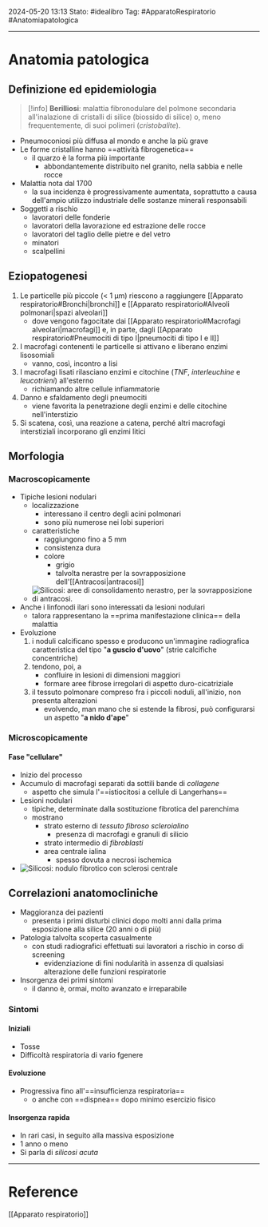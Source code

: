 2024-05-20 13:13
Stato: #idealibro 
Tag: #ApparatoRespiratorio #Anatomiapatologica 

---
# Anatomia patologica
## Definizione ed epidemiologia
>[!info]
> **Berilliosi**: malattia fibronodulare del polmone secondaria all'inalazione di cristalli di silice (biossido di silice) o, meno frequentemente, di suoi polimeri (*cristobalite*).
- Pneumoconiosi più diffusa al mondo e anche la più grave
- Le forme cristalline hanno ==attività fibrogenetica==
	- il quarzo è la forma più importante
		- abbondantemente distribuito nel granito, nella sabbia e nelle rocce
- Malattia nota dal 1700
	- la sua incidenza è progressivamente aumentata, soprattutto a causa dell'ampio utilizzo industriale delle sostanze minerali responsabili
- Soggetti a rischio
	- lavoratori delle fonderie
	- lavoratori della lavorazione ed estrazione delle rocce
	- lavoratori del taglio delle pietre e del vetro
	- minatori
	- scalpellini
## Eziopatogenesi
1. Le particelle più piccole (< 1 µm) riescono a raggiungere [[Apparato respiratorio#Bronchi|bronchi]] e [[Apparato respiratorio#Alveoli polmonari|spazi alveolari]]
	- dove vengono fagocitate dai [[Apparato respiratorio#Macrofagi alveolari|macrofagi]] e, in parte, dagli [[Apparato respiratorio#Pneumociti di tipo I|pneumociti di tipo I e II]]
2. I macrofagi contenenti le particelle si attivano e liberano enzimi lisosomiali
	- vanno, così, incontro a lisi
3. I macrofagi lisati rilasciano enzimi e citochine (*TNF*, *interleuchine* e *leucotrieni*) all'esterno
	- richiamando altre cellule infiammatorie
4. Danno e sfaldamento degli pneumociti
	- viene favorita la penetrazione degli enzimi e delle citochine nell'interstizio
5. Si scatena, così, una reazione a catena, perché altri macrofagi interstiziali incorporano gli enzimi litici
## Morfologia
### Macroscopicamente
- Tipiche lesioni nodulari
	- localizzazione
		- interessano il centro degli acini polmonari
		- sono più numerose nei lobi superiori
	- caratteristiche
		- raggiungono fino a 5 mm
		- consistenza dura
		- colore
			- grigio
			- talvolta nerastre per la sovrapposizione dell'[[Antracosi|antracosi]]
	- ![Silicosi: aree di consolidamento nerastro, per la sovrapposizione di antracosi.](https://i.imgur.com/TpMeSlA.png)
- Anche i linfonodi ilari sono interessati da lesioni nodulari
	- talora rappresentano la ==prima manifestazione clinica== della malattia
- Evoluzione
	1. i noduli calcificano spesso e producono un'immagine radiografica caratteristica del tipo "**a guscio d'uovo**" (strie calcifiche concentriche)
	2. tendono, poi, a
		- confluire in lesioni di dimensioni maggiori
		- formare aree fibrose irregolari di aspetto duro-cicatriziale
	3. il tessuto polmonare compreso fra i piccoli noduli, all'inizio, non presenta alterazioni
		- evolvendo, man mano che si estende la fibrosi, può configurarsi un aspetto "**a nido d'ape**"
### Microscopicamente
#### Fase "cellulare"
- Inizio del processo
- Accumulo di macrofagi separati da sottili bande di *collagene*
	- aspetto che simula l'==istiocitosi a cellule di Langerhans==
- Lesioni nodulari
	- tipiche, determinate dalla sostituzione fibrotica del parenchima
	- mostrano
		- strato esterno di *tessuto fibroso scleroialino*
			- presenza di macrofagi e granuli di silicio
		- strato intermedio di *fibroblasti*
		- area centrale ialina
			- spesso dovuta a necrosi ischemica
- ![Silicosi: nodulo fibrotico con sclerosi centrale](https://i.imgur.com/3nmBfLx.png)
## Correlazioni anatomocliniche
- Maggioranza dei pazienti
	- presenta i primi disturbi clinici dopo molti anni dalla prima esposizione alla silice (20 anni o di più)
- Patologia talvolta scoperta casualmente
	- con studi radiografici effettuati sui lavoratori a rischio in corso di screening
		- evidenziazione di fini nodularità in assenza di qualsiasi alterazione delle funzioni respiratorie
- Insorgenza dei primi sintomi
	- il danno è, ormai, molto avanzato e irreparabile
### Sintomi
#### Iniziali
- Tosse
- Difficoltà respiratoria di vario fgenere
#### Evoluzione
- Progressiva fino all'==insufficienza respiratoria==
	- o anche con ==dispnea== dopo minimo esercizio fisico
#### Insorgenza rapida
- In rari casi, in seguito alla massiva esposizione
- 1 anno o meno
- Si parla di *silicosi acuta*







---
# Reference
[[Apparato respiratorio]]